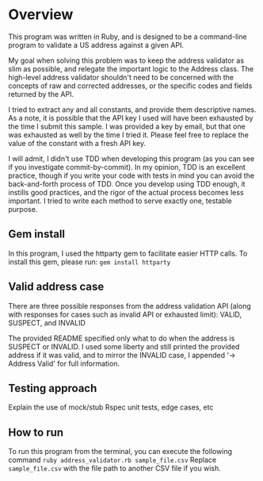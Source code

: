 # Overview
This program was written in Ruby, and is designed to be a command-line program to validate a US address against a given API.

My goal when solving this problem was to keep the address validator as slim as possible, and relegate the important logic to the Address class. The high-level address validator shouldn't need to be concerned with the concepts of raw and corrected addresses, or the specific codes and fields returned by the API.

I tried to extract any and all constants, and provide them descriptive names. As a note, it is possible that the API key I used will have been exhausted by the time I submit this sample. I was provided a key by email, but that one was exhausted as well by the time I tried it. Please feel free to replace the value of the constant with a fresh API key.

I will admit, I didn't use TDD when developing this program (as you can see if you investigate commit-by-commit). In my opinion, TDD is an excellent practice, though if you write your code with tests in mind you can avoid the back-and-forth process of TDD. Once you develop using TDD enough, it instills good practices, and the rigor of the actual process becomes less important. I tried to write each method to serve exactly one, testable purpose.

## Gem install
In this program, I used the httparty gem to facilitate easier HTTP calls.
To install this gem, please run:
`gem install httparty`

## Valid address case
There are three possible responses from the address validation API (along with responses for cases such as invalid API or exhausted limit): VALID, SUSPECT, and INVALID

The provided README specified only what to do when the address is SUSPECT or INVALID. I used some liberty and still printed the provided address if it was valid, and to mirror the INVALID case, I appended '-> Address Valid' for full information.

## Testing approach
Explain the use of mock/stub
Rspec unit tests, edge cases, etc

## How to run
To run this program from the terminal, you can execute the following command
`ruby address_validator.rb sample_file.csv`
Replace `sample_file.csv` with the file path to another CSV file if you wish.